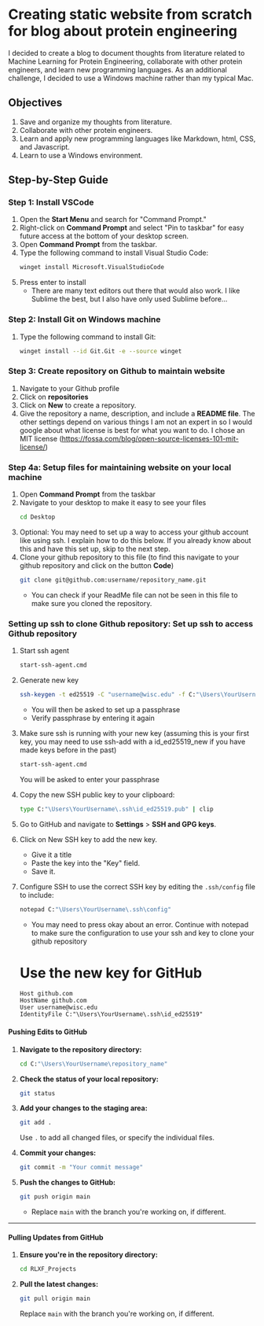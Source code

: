 # Creating static website from scratch for blog about protein engineering

I decided to create a blog to document thoughts from literature related to Machine Learning for Protein Engineering, collaborate with other protein engineers, and learn new programming languages. As an additional challenge, I decided to use a Windows machine rather than my typical Mac.

## Objectives
1. Save and organize my thoughts from literature.
2. Collaborate with other protein engineers.
3. Learn and apply new programming languages like Markdown, html, CSS, and Javascript.
4. Learn to use a Windows environment.

## Step-by-Step Guide


### Step 1: Install VSCode
1. Open the **Start Menu** and search for "Command Prompt."
2. Right-click on **Command Prompt** and select "Pin to taskbar" for easy future access at the bottom of your desktop screen.
3. Open **Command Prompt** from the taskbar.
4. Type the following command to install Visual Studio Code:
   ```bash
   winget install Microsoft.VisualStudioCode
   ```
6. Press enter to install
   - There are many text editors out there that would also work. I like Sublime the best, but I also have only used Sublime before...


### Step 2: Install Git on Windows machine
1. Type the following command to install Git:
   ```bash
   winget install --id Git.Git -e --source winget
   ```

### Step 3: Create repository on Github to maintain website
1. Navigate to your Github profile
2. Click on **repositories**
3. Click on **New** to create a repository.
4. Give the repository a name, description, and include a **README file**. The other settings depend on various things I am not an expert in so I would google about what license is best
   for what you want to do. I chose an MIT license (https://fossa.com/blog/open-source-licenses-101-mit-license/)

### Step 4a: Setup files for maintaining website on your local machine
1. Open **Command Prompt** from the taskbar
2. Navigate to your desktop to make it easy to see your files
   ```bash
   cd Desktop
   ```
3. Optional: You may need to set up a way to access your github account like using ssh. I explain how to do this below. If you already know about this and have this set up, skip to the next step.
4. Clone your github repository to this file (to find this navigate to your github repository and click on the button **Code**)
   ```bash
   git clone git@github.com:username/repository_name.git
   ```
   - You can check if your ReadMe file can not be seen in this file to make sure you cloned the repository.


### Setting up ssh to clone Github repository: Set up ssh to access Github repository
1. Start ssh agent
   ```bash
   start-ssh-agent.cmd
   ```
3. Generate new key
    ```bash
    ssh-keygen -t ed25519 -C "username@wisc.edu" -f C:"\Users\YourUsername\.ssh\id_ed25519"
    ```
    - You will then be asked to set up a passphrase
    - Verify passphrase by entering it again

3. Make sure ssh is running with your new key (assuming this is your first key, you may need to use ssh-add with a id_ed25519_new if you have made keys before in the past)
   ```bash
   start-ssh-agent.cmd
   ```
   You will be asked to enter your passphrase

4. Copy the new SSH public key to your clipboard: 
    ```bash
    type C:"\Users\YourUsername\.ssh\id_ed25519.pub" | clip
    ```

8. Go to GitHub and navigate to **Settings** > **SSH and GPG keys**.

9. Click on New SSH key to add the new key. 
    - Give it a title
    - Paste the key into the "Key" field. 
    - Save it.

10. Configure SSH to use the correct SSH key by editing the `.ssh/config` file to include:
     ```bash
    notepad C:"\Users\YourUsername\.ssh\config"
    ```
     - You may need to press okay about an error. Continue with notepad to make sure the configuration to use your ssh and key to clone your github repository
   
    # Use the new key for GitHub
    ```
    Host github.com
    HostName github.com
    User username@wisc.edu
    IdentityFile C:"\Users\YourUsername\.ssh\id_ed25519"
    ```

#### Pushing Edits to GitHub

1. **Navigate to the repository directory:**

    ```bash
    cd C:"\Users\YourUsername\repository_name"
    ```

2. **Check the status of your local repository:**

    ```bash
    git status
    ```

3. **Add your changes to the staging area:**

    ```bash
    git add .
    ```

    Use `.` to add all changed files, or specify the individual files.

4. **Commit your changes:**

    ```bash
    git commit -m "Your commit message"
    ```

5. **Push the changes to GitHub:**

    ```bash
    git push origin main
    ```
    - Replace `main` with the branch you're working on, if different.

---

#### Pulling Updates from GitHub

1. **Ensure you're in the repository directory:**

    ```bash
    cd RLXF_Projects
    ```

2. **Pull the latest changes:**

    ```bash
    git pull origin main
    ```

    Replace `main` with the branch you're working on, if different.

